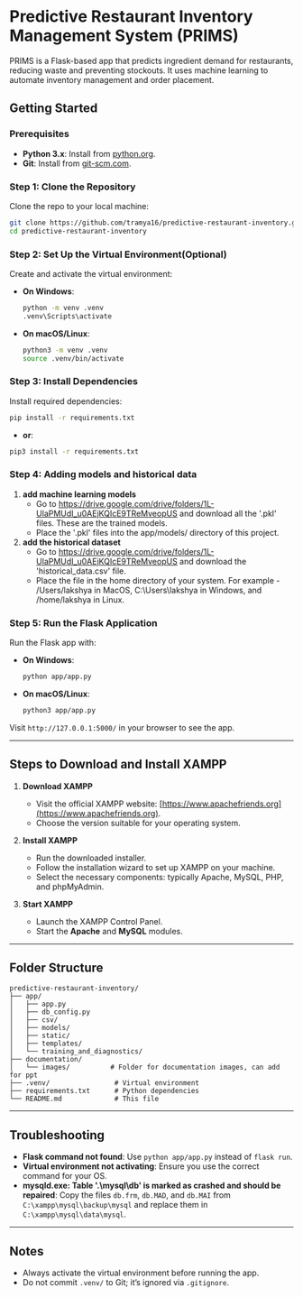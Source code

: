 # Predictive Restaurant Inventory Management System (PRIMS)

PRIMS is a Flask-based app that predicts ingredient demand for restaurants, reducing waste and preventing stockouts. It uses machine learning to automate inventory management and order placement.

## Getting Started

### Prerequisites

- **Python 3.x**: Install from [python.org](https://www.python.org/downloads/).
- **Git**: Install from [git-scm.com](https://git-scm.com/).

### Step 1: Clone the Repository

Clone the repo to your local machine:

```bash
git clone https://github.com/tramya16/predictive-restaurant-inventory.git
cd predictive-restaurant-inventory
```


### Step 2: Set Up the Virtual Environment(Optional)

Create and activate the virtual environment:

- **On Windows**:
  ```bash
  python -m venv .venv
  .venv\Scripts\activate
  ```

- **On macOS/Linux**:
  ```bash
  python3 -m venv .venv
  source .venv/bin/activate
  ```

### Step 3: Install Dependencies

Install required dependencies:

```bash
pip install -r requirements.txt
```
- **or**:

```bash
pip3 install -r requirements.txt
```
### Step 4: Adding models and historical data
1. **add machine learning models**
   - Go to https://drive.google.com/drive/folders/1L-UlaPMUdI_u0AEjKQIcE9TReMveopUS and download all the '.pkl' files. These are the trained models.
   - Place the '.pkl' files into the app/models/ directory of this project.
2. **add the historical dataset**
   - Go to https://drive.google.com/drive/folders/1L-UlaPMUdI_u0AEjKQIcE9TReMveopUS and download the 'historical_data.csv' file.
   - Place the file in the home directory of your system. For example - /Users/lakshya in MacOS, C:\Users\lakshya in Windows, and /home/lakshya in Linux.

### Step 5: Run the Flask Application

Run the Flask app with:

- **On Windows**:
  ```bash
  python app/app.py
  ```

- **On macOS/Linux**:
  ```bash
  python3 app/app.py
  ```

Visit `http://127.0.0.1:5000/` in your browser to see the app.

---

## Steps to Download and Install XAMPP  

1. **Download XAMPP**  
   - Visit the official XAMPP website: [https://www.apachefriends.org](https://www.apachefriends.org).  
   - Choose the version suitable for your operating system.  

2. **Install XAMPP**  
   - Run the downloaded installer.  
   - Follow the installation wizard to set up XAMPP on your machine.  
   - Select the necessary components: typically Apache, MySQL, PHP, and phpMyAdmin.  

3. **Start XAMPP**  
   - Launch the XAMPP Control Panel.  
   - Start the **Apache** and **MySQL** modules.

---

## Folder Structure

```
predictive-restaurant-inventory/
├── app/
│   ├── app.py
│   ├── db_config.py
│   ├── csv/
│   ├── models/
│   ├── static/
│   ├── templates/
│   └── training_and_diagnostics/
├── documentation/
│   └── images/          # Folder for documentation images, can add for ppt
├── .venv/                # Virtual environment
├── requirements.txt      # Python dependencies
└── README.md             # This file

```

---

## Troubleshooting

- **Flask command not found**: Use `python app/app.py` instead of `flask run`.
- **Virtual environment not activating**: Ensure you use the correct command for your OS.
- **mysqld.exe: Table '.\mysql\db' is marked as crashed and should be repaired**: Copy the files `db.frm`, `db.MAD`, and `db.MAI` from `C:\xampp\mysql\backup\mysql` and replace them in `C:\xampp\mysql\data\mysql`. 

---

## Notes

- Always activate the virtual environment before running the app.
- Do not commit `.venv/` to Git; it’s ignored via `.gitignore`.
